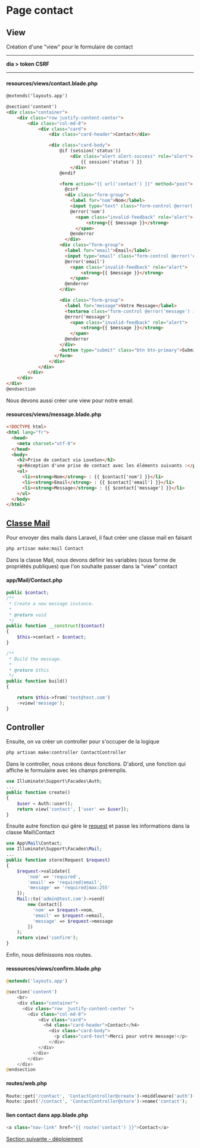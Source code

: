 # Page contact

## View
Création d'une "view" pour le formulaire de contact

---
**dia > token CSRF** 

---

#### resources/views/contact.blade.php
```html
@extends('layouts.app')

@section('content')
<div class="container">
    <div class="row justify-content-center">
        <div class="col-md-8">
            <div class="card">
                <div class="card-header">Contact</div>

                <div class="card-body">
                    @if (session('status'))
                        <div class="alert alert-success" role="alert">
                            {{ session('status') }}
                        </div>
                    @endif

                    <form action="{{ url('contact') }}" method="post">
                      @csrf
                      <div class="form-group">
                        <label for="nom">Nom</label>
                        <input type="text" class="form-control @error('nom') is-invalid @enderror" name="nom" id="nom" placeholder="votre nom" value="{{ $user->name }}" required>
                        @error('nom')
                          <span class="invalid-feedback" role="alert">
                              <strong>{{ $message }}</strong>
                          </span>
                        @enderror
                      </div>
                    <div class="form-group">
                      <label for="email">Email</label>
                      <input type="email" class="form-control @error('email') is-invalid @enderror" name="email" id="email" placeholder="votre email" value="{{ $user->email }}" required>
                      @error('email')
                        <span class="invalid-feedback" role="alert">
                            <strong>{{ $message }}</strong>
                        </span>
                      @enderror
                    </div>

                    <div class="form-group">
                      <label for="message">Votre Message</label>
                      <textarea class="form-control @error('message') is-invalid @enderror"  rows="3" name="message" id="message" required> </textarea>
                      @error('message')
                        <span class="invalid-feedback" role="alert">
                            <strong>{{ $message }}</strong>
                        </span>
                      @enderror
                    </div>
                    <button type="submit" class="btn btn-primary">Submit</button>
                  </form>
                </div>
            </div>
        </div>
    </div>
</div>
@endsection
```
Nous devons aussi créer une view pour notre email. 
#### resources/views/message.blade.php
```html
<!DOCTYPE html>
<html lang="fr">
  <head>
    <meta charset="utf-8">
  </head>
  <body>
    <h2>Prise de contact via LoveSon</h2>
    <p>Réception d'une prise de contact avec les éléments suivants :</p>
    <ul>
      <li><strong>Nom</strong> : {{ $contact['nom'] }}</li>
      <li><strong>Email</strong> : {{ $contact['email'] }}</li>
      <li><strong>Message</strong> : {{ $contact['message'] }}</li>
    </ul>
  </body>
</html>
```

## [Classe Mail](https://laravel.com/docs/6.x/mail#generating-mailables)
Pour envoyer des mails dans Laravel, il faut créer une classe mail en faisant
```bash 
php artisan make:mail Contact
```
Dans la classe Mail, nous devons définir les variables (sous forme de propriétés publiques) que l'on souhaite passer dans la "view" contact

#### app/Mail/Contact.php
```php
public $contact;
/**
 * Create a new message instance.
 *
 * @return void
 */
public function __construct($contact)
{
    $this->contact = $contact;
}

/**
 * Build the message.
 *
 * @return $this
 */
public function build()
{

    return $this->from('test@test.com')
    ->view('message');
}
```

## Controller 
Ensuite, on va créer un controller pour s'occuper de la logique 
```bash
php artisan make:controller ContactController
```

Dans le controller, nous créons deux fonctions. D'abord, une fonction qui affiche le formulaire avec les champs préremplis.
```php
use Illuminate\Support\Facades\Auth;
...
public function create()
{
    $user = Auth::user();
    return view('contact', ['user' => $user]);
}
```
Ensuite autre fonction qui gère le [request](https://laravel.com/docs/6.x/requests) et passe les informations dans la classe Mail\Contact

```php
use App\Mail\Contact;
use Illuminate\Support\Facades\Mail;
...
public function store(Request $request)
{
    $request->validate([
        'nom' => 'required',
        'email' => 'required|email',
        'message' => 'required|max:255'
    ]);
    Mail::to('admin@test.com')->send(
        new Contact([
          'nom' => $request->nom, 
          'email' => $request->email, 
          'message' => $request->message
        ])
    );
    return view('confirm');
}
```

Enfin, nous définissons nos routes.

#### ressources/views/confirm.blade.php
```php
@extends('layouts.app')

@section('content')
    <br>
    <div class="container">
      <div class="row  justify-content-center ">
        <div class="col-md-8">
            <div class="card">
              <h4 class="card-header">Contact</h4>
                <div class="card-body">
                  <p class="card-text">Merci pour votre message!</p>
                </div>
            </div>
          </div>
        </div>
    </div>
@endsection

```

#### routes/web.php
```php
Route::get('/contact', 'ContactController@create')->middleware('auth')->name('contact');
Route::post('/contact', 'ContactController@store')->name('contact');
```
#### lien contact dans app.blade.php
````php
<a class="nav-link" href="{{ route('contact') }}">Contact</a>
````
[Section suivante - déploiement](7.déploiement.md)
